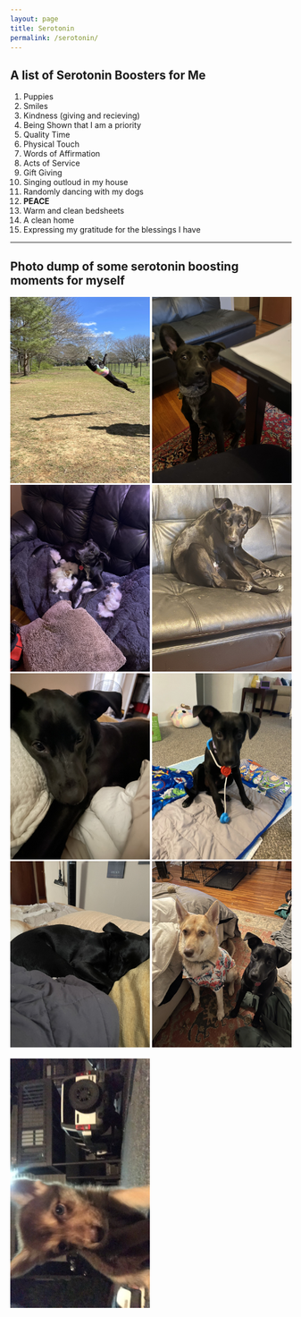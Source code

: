 ```yaml
---
layout: page
title: Serotonin
permalink: /serotonin/
---
```


A list of Serotonin Boosters for Me
---
1. Puppies
2. Smiles
3. Kindness (giving and recieving)
4. Being Shown that I am a priority
5. Quality Time
6. Physical Touch
7. Words of Affirmation
8. Acts of Service
9. Gift Giving
10. Singing outloud in my house
11. Randomly dancing with my dogs
12. **PEACE**
13. Warm and clean bedsheets
14. A clean home
15. Expressing my gratitude for the blessings I have




---
Photo dump of some serotonin boosting moments for myself
---
<div class="row">
   <div class="column">
<img src="https://github.com/aaqibpanjwani/aaqibpanjwani.github.io/blob/master/images/Evie%20being%20athletic.JPEG?raw=true" alt="Evie UP UP AND AWAY - evie being athletic" width="250" height="333"/>
<img src="https://github.com/aaqibpanjwani/aaqibpanjwani.github.io/blob/master/images/evie%20confused.JPEG?raw=true" alt="evie confused" width="250"/>
<img src="https://github.com/aaqibpanjwani/aaqibpanjwani.github.io/blob/master/images/evie%20getting%20caught.JPEG?raw=true" alt="evie getting caught" width="250"/>
<img src="https://github.com/aaqibpanjwani/aaqibpanjwani.github.io/blob/master/images/the%20evie%20slouch.JPEG?raw=true" alt="evie the slouch" width="250"/>
  </div>
   <div class="column">
<img src="https://github.com/aaqibpanjwani/aaqibpanjwani.github.io/blob/master/images/evie%20snuggles.JPEG?raw=true" alt="evie snuggles" width="250"/>
<img src="https://github.com/aaqibpanjwani/aaqibpanjwani.github.io/blob/master/images/evie%20the%20vet.JPEG?raw=true" alt="evie the vet" width="250"/>
<img src="https://github.com/aaqibpanjwani/aaqibpanjwani.github.io/blob/master/images/evie's%20best%20snuggles.JPEG?raw=true" alt="evie's best snuggles" width="250"/>
<img src="https://github.com/aaqibpanjwani/aaqibpanjwani.github.io/blob/master/images/teddy%20and%20evie%20all%20dressed%20up%20and%20ready%20to%20go.JPEG?raw=true" alt="teddy and evie all dressed up and ready to go" width="250"/>
</div>
<br>
<div class="row">
   <div class="column">
<img class ="rotate_image"
     src="https://github.com/aaqibpanjwani/aaqibpanjwani.github.io/blob/master/images/first%20night%20getting%20ted.JPG?raw=true" alt="first night getting ted" width="250";/>

